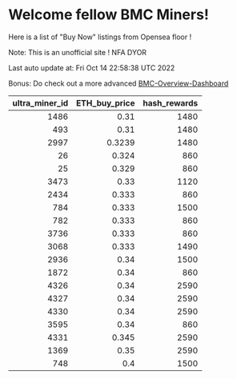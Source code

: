 # Welcome fellow BMC Miners!
Here is a list of "Buy Now" listings from Opensea floor !

Note: This is an unofficial site ! NFA DYOR

Last auto update at: Fri Oct 14 22:58:38 UTC 2022

Bonus: Do check out a more advanced [BMC-Overview-Dashboard](https://dune.com/defifunk/BMC-Overview-Dashboard)


|   ultra_miner_id |   ETH_buy_price |   hash_rewards |
|-----------------:|----------------:|---------------:|
|             1486 |          0.31   |           1480 |
|              493 |          0.31   |           1480 |
|             2997 |          0.3239 |           1480 |
|               26 |          0.324  |            860 |
|               25 |          0.329  |            860 |
|             3473 |          0.33   |           1120 |
|             2434 |          0.333  |            860 |
|              784 |          0.333  |           1500 |
|              782 |          0.333  |            860 |
|             3736 |          0.333  |            860 |
|             3068 |          0.333  |           1490 |
|             2936 |          0.34   |           1500 |
|             1872 |          0.34   |            860 |
|             4326 |          0.34   |           2590 |
|             4327 |          0.34   |           2590 |
|             4330 |          0.34   |           2590 |
|             3595 |          0.34   |            860 |
|             4331 |          0.345  |           2590 |
|             1369 |          0.35   |           2590 |
|              748 |          0.4    |           1500 |